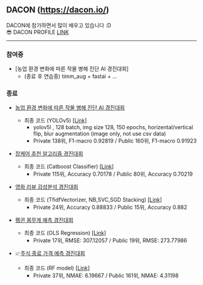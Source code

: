 ## DACON (https://dacon.io/) 
DACON에 참가하면서 많이 배우고 있습니다 :D <br>
😎 DACON PROFILE [LINK](https://dacon.io/myprofile/438333/competition)
***
### 참여중
* [농업 환경 변화에 따른 작물 병해 진단 AI 경진대회] 
  * (종료 후 연습중) timm_aug + fastai + ...

### 종료
* [농업 환경 변화에 따른 작물 병해 진단 AI 경진대회](https://dacon.io/competitions/official/235870/overview/description)
  *  최종 코드 (YOLOv5) [[Link]](https://github.com/joniekwon/dacon/blob/main/LG_crop_disease_diagnosis_competition/crop_disease_diagnosis_YOLOv5.ipynb)
     * yolov5l , 128 batch, img size 128, 150 epochs, horizental/vertical flip, blur augmentation (image only, not use csv data)
     * Private 138위, F1-macro 0.92819 / Public 160위, F1-macro 0.91923

* [잡케어 추천 알고리즘 경진대회](https://dacon.io/competitions/official/235863/data)
  * 최종 코드 (Catboost Classifier) [[Link]](https://github.com/joniekwon/dacon/blob/main/jobcare_recommendation_algorithm_competition/%EC%9E%A1%EC%BC%80%EC%96%B4%20%EC%B6%94%EC%B2%9C%20%EC%95%8C%EA%B3%A0%EB%A6%AC%EC%A6%98%20%EA%B2%BD%EC%A7%84%EB%8C%80%ED%9A%8C%20private%20115.ipynb)
    * Private 115위, Accuracy 0.70178 / Public 80위, Accuracy 0.70219 

* [영화 리뷰 감성분석 경진대회](https://dacon.io/competitions/official/235864/overview/description)
  * 최종 코드 (TfidfVectorizer, NB,SVC,SGD Stacking) [[Link]](https://github.com/joniekwon/dacon/blob/main/movie_review_sentiment_analysis_competition/%EC%98%81%ED%99%94%20%EB%A6%AC%EB%B7%B0%20%EA%B0%90%EC%84%B1%EB%B6%84%EC%84%9D%20%EA%B2%BD%EC%A7%84%EB%8C%80%ED%9A%8C%20private%2024.ipynb)
    * Private 24위, Accuracy 0.88833 / Public 15위, Accuracy 0.882

* [펭귄 몸무게 예측 경진대회](https://dacon.io/competitions/official/235862/overview/description)
  * 최종 코드 (OLS Regression) [[Link]](https://github.com/joniekwon/dacon/blob/main/penguin_weight_prediction_competition/DACON%20%ED%8E%AD%EA%B7%84%20%EB%AA%B8%EB%AC%B4%EA%B2%8C%20%EC%98%88%EC%B8%A1%20%EA%B2%BD%EC%A7%84%EB%8C%80%ED%9A%8C%20(private%2017).ipynb)
    * Private 17위, RMSE: 307.12057 / Public 19위, RMSE: 273.77986

* 📈[주식 종료 가격 예측 경진대회](https://dacon.io/competitions/official/235857/overview/description) 
  * 최종 코드 (RF model) [[Link]](https://github.com/joniekwon/dacon/blob/main/stock_close_prediction_competition/%EC%A3%BC%EC%8B%9D%20%EC%A2%85%EA%B0%80%20%EC%98%88%EC%B8%A1%20%EA%B2%BD%EC%A7%84%EB%8C%80%ED%9A%8C%20private%2037.ipynb)
    * Private 37위, NMAE: 6.19667 / Public 161위, NMAE: 4.31198

